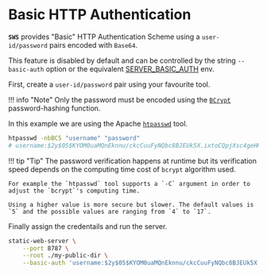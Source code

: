 # Basic HTTP Authentication

**`SWS`** provides "Basic" HTTP Authentication Scheme using a `user-id/password` pairs encoded with `Base64`.

This feature is disabled by default and can be controlled by the string `--basic-auth` option or the equivalent [SERVER_BASIC_AUTH](./../configuration/environment-variables.md#server_basic_auth) env.

First, create a `user-id/password` pair using your favourite tool.

!!! info "Note"
    Only the password must be encoded using the [`BCrypt`](https://en.wikipedia.org/wiki/Bcrypt) password-hashing function.

In this example we are using the Apache [`htpasswd`](https://httpd.apache.org/docs/2.4/programs/htpasswd.html) tool.

```sh
htpasswd -nbBC5 "username" "password"
# username:$2y$05$KYOM0uaMQnEknnu/ckcCuuFyNQbc8BJEUk5X.ixtoCQpjXsc4geHK
```

!!! tip "Tip"
    The password verification happens at runtime but its verification speed depends on the computing time cost of `bcrypt` algorithm used.

    For example the `htpasswd` tool supports a `-C` argument in order to adjust the `bcrypt`'s computing time.
    
    Using a higher value is more secure but slower. The default values is `5` and the possible values are ranging from `4` to `17`.

Finally assign the credentails and run the server.

```sh
static-web-server \
    --port 8787 \
    --root ./my-public-dir \
    --basic-auth 'username:$2y$05$KYOM0uaMQnEknnu/ckcCuuFyNQbc8BJEUk5X.ixtoCQpjXsc4geHK'
```
